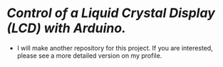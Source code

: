 # ***Control of a Liquid Crystal Display (LCD) with Arduino.***
- I will make another repository for this project. If you are interested, please see a more detailed version on my profile. 
